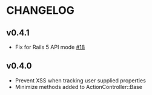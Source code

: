 # CHANGELOG

## v0.4.1
- Fix for Rails 5 API mode [\#18](https://github.com/doorkeeper/event_tracker/pull/18)

## v0.4.0

- Prevent XSS when tracking user supplied properties
- Minimize methods added to ActionController::Base
